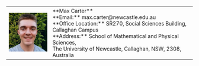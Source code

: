 <table cellspacing="0" cellpadding="0">
    <tr>
        <td class="left" colspan="2">
            <img src="./Headshot.jpeg" width="175">
        </td>
        <td class="right">
            **Max Carter** <br/> **Email:** max.carter@newcastle.edu.au <br/> **Office Location:** SR270, Social Sciences Building, Callaghan Campus <br/>  **Address:** School of Mathematical and Physical Sciences, <br/> The University of Newcastle, Callaghan, NSW, 2308, Australia
        </td>                                                 
</table>
